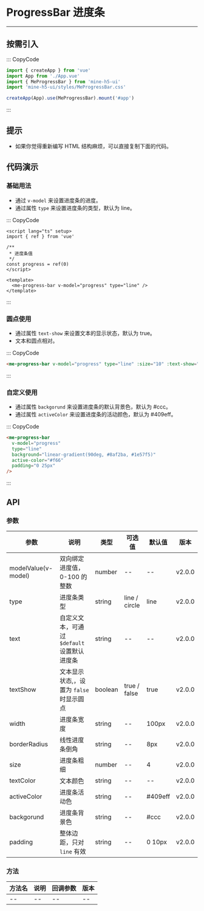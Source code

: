 # ProgressBar 进度条

---

## 按需引入

::: CopyCode

```js
import { createApp } from 'vue'
import App from './App.vue'
import { MeProgressBar } from 'mine-h5-ui'
import 'mine-h5-ui/styles/MeProgressBar.css'

createApp(App).use(MeProgressBar).mount('#app')
```

:::

## 提示

- 如果你觉得重新编写 HTML 结构麻烦，可以直接复制下面的代码。

## 代码演示

### 基础用法

- 通过 `v-model` 来设置进度条的进度。
- 通过属性 `type` 来设置进度条的类型，默认为 line。

::: CopyCode

```vue
<script lang="ts" setup>
import { ref } from 'vue'

/**
 * 进度条值
 */
const progress = ref(0)
</script>

<template>
  <me-progress-bar v-model="progress" type="line" />
</template>
```

:::

### 圆点使用

- 通过属性 `text-show` 来设置文本的显示状态，默认为 true。
- 文本和圆点相对。

::: CopyCode

```html
<me-progress-bar v-model="progress" type="line" :size="10" :text-show="false" />
```

:::

### 自定义使用

- 通过属性 `backgorund` 来设置进度条的默认背景色，默认为 #ccc。
- 通过属性 `activeColor` 来设置进度条的活动颜色，默认为 #409eff。

::: CopyCode

```html
<me-progress-bar
  v-model="progress"
  type="line"
  background="linear-gradient(90deg, #8af2ba, #1e57f5)"
  active-color="#f66"
  padding="0 25px"
/>
```

:::

## API

### 参数

| 参数                | 说明                                         | 类型    | 可选值        | 默认值  | 版本   |
| ------------------- | -------------------------------------------- | ------- | ------------- | ------- | ------ |
| modelValue(v-model) | 双向绑定进度值，0-100 的整数                 | number  | --            | --      | v2.0.0 |
| type                | 进度条类型                                   | string  | line / circle | line    | v2.0.0 |
| text                | 自定义文本，可通过 `$default` 设置默认进度条 | string  | --            | --      | v2.0.0 |
| textShow            | 文本显示状态,，设置为 `false` 时显示圆点     | boolean | true / false  | true    | v2.0.0 |
| width               | 进度条宽度                                   | string  | --            | 100px   | v2.0.0 |
| borderRadius        | 线性进度条倒角                               | string  | --            | 8px     | v2.0.0 |
| size                | 进度条粗细                                   | number  | --            | 4       | v2.0.0 |
| textColor           | 文本颜色                                     | string  | --            | --      | v2.0.0 |
| activeColor         | 进度条活动色                                 | string  | --            | #409eff | v2.0.0 |
| backgorund          | 进度条背景色                                 | string  | --            | #ccc    | v2.0.0 |
| padding             | 整体边距，只对 `line` 有效                   | string  | --            | 0 10px  | v2.0.0 |

### 方法

| 方法名 | 说明 | 回调参数 | 版本 |
| ------ | ---- | -------- | ---- |
| --     | --   | --       | --   |
